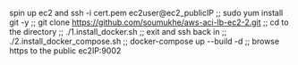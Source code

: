 spin up ec2 and ssh -i cert.pem ec2user@ec2_publicIP  ;;
sudo yum install git -y  ;;
git clone https://github.com/soumukhe/aws-aci-lb-ec2-2.git ;;
cd to the directory  ;;
./1.install_docker.sh  ;;
exit and ssh back in  ;;
./2.install_docker_compose.sh  ;;
docker-compose up --build -d  ;;
browse https to the public ec2IP:9002

